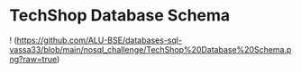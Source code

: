 # TechShop Database Schema

! (https://github.com/ALU-BSE/databases-sql-vassa33/blob/main/nosql_challenge/TechShop%20Database%20Schema.png?raw=true)
